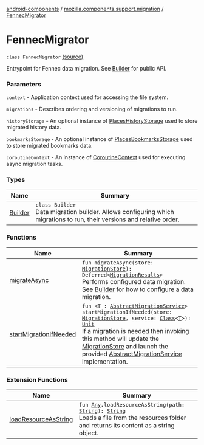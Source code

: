 [android-components](../../index.md) / [mozilla.components.support.migration](../index.md) / [FennecMigrator](./index.md)

# FennecMigrator

`class FennecMigrator` [(source)](https://github.com/mozilla-mobile/android-components/blob/master/components/support/migration/src/main/java/mozilla/components/support/migration/FennecMigrator.kt#L221)

Entrypoint for Fennec data migration. See [Builder](-builder/index.md) for public API.

### Parameters

`context` - Application context used for accessing the file system.

`migrations` - Describes ordering and versioning of migrations to run.

`historyStorage` - An optional instance of [PlacesHistoryStorage](../../mozilla.components.browser.storage.sync/-places-history-storage/index.md) used to store migrated history data.

`bookmarksStorage` - An optional instance of [PlacesBookmarksStorage](../../mozilla.components.browser.storage.sync/-places-bookmarks-storage/index.md) used to store migrated bookmarks data.

`coroutineContext` - An instance of [CoroutineContext](https://kotlinlang.org/api/latest/jvm/stdlib/kotlin.coroutines/-coroutine-context/index.html) used for executing async migration tasks.

### Types

| Name | Summary |
|---|---|
| [Builder](-builder/index.md) | `class Builder`<br>Data migration builder. Allows configuring which migrations to run, their versions and relative order. |

### Functions

| Name | Summary |
|---|---|
| [migrateAsync](migrate-async.md) | `fun migrateAsync(store: `[`MigrationStore`](../../mozilla.components.support.migration.state/-migration-store/index.md)`): Deferred<`[`MigrationResults`](../-migration-results.md)`>`<br>Performs configured data migration. See [Builder](-builder/index.md) for how to configure a data migration. |
| [startMigrationIfNeeded](start-migration-if-needed.md) | `fun <T : `[`AbstractMigrationService`](../-abstract-migration-service/index.md)`> startMigrationIfNeeded(store: `[`MigrationStore`](../../mozilla.components.support.migration.state/-migration-store/index.md)`, service: `[`Class`](http://docs.oracle.com/javase/7/docs/api/java/lang/Class.html)`<`[`T`](start-migration-if-needed.md#T)`>): `[`Unit`](https://kotlinlang.org/api/latest/jvm/stdlib/kotlin/-unit/index.html)<br>If a migration is needed then invoking this method will update the [MigrationStore](../../mozilla.components.support.migration.state/-migration-store/index.md) and launch the provided [AbstractMigrationService](../-abstract-migration-service/index.md) implementation. |

### Extension Functions

| Name | Summary |
|---|---|
| [loadResourceAsString](../../mozilla.components.support.test.file/kotlin.-any/load-resource-as-string.md) | `fun `[`Any`](https://kotlinlang.org/api/latest/jvm/stdlib/kotlin/-any/index.html)`.loadResourceAsString(path: `[`String`](https://kotlinlang.org/api/latest/jvm/stdlib/kotlin/-string/index.html)`): `[`String`](https://kotlinlang.org/api/latest/jvm/stdlib/kotlin/-string/index.html)<br>Loads a file from the resources folder and returns its content as a string object. |
